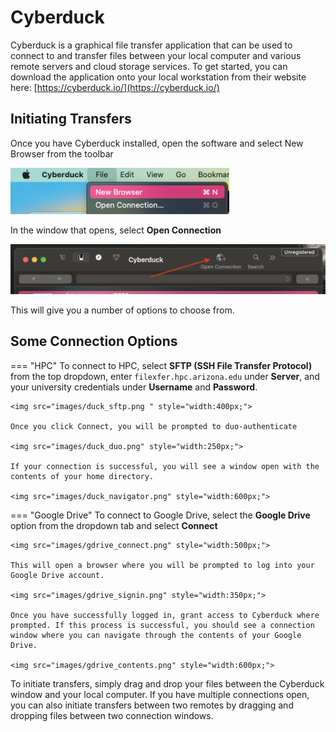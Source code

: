 # Cyberduck

Cyberduck is a graphical file transfer application that can be used to connect to and transfer files between your local computer and various remote servers and cloud storage services. To get started, you can download the application onto your local workstation from their website here: [https://cyberduck.io/](https://cyberduck.io/)

## Initiating Transfers

Once you have Cyberduck installed, open the software and select New Browser from the toolbar

<img src="images/duck_new_browser.png" style="width:350px;">

In the window that opens, select **Open Connection**

<img src="images/duck_open_connection.png" style="width:600px;">

This will give you a number of options to choose from.

## Some Connection Options 

=== "HPC"
    To connect to HPC, select **SFTP (SSH File Transfer Protocol)** from the top dropdown, enter ```filexfer.hpc.arizona.edu``` under **Server**, and your university credentials under **Username** and **Password**.
    
    <img src="images/duck_sftp.png " style="width:400px;">
    
    Once you click Connect, you will be prompted to duo-authenticate
    
    <img src="images/duck_duo.png" style="width:250px;">
    
    If your connection is successful, you will see a window open with the contents of your home directory.
    
    <img src="images/duck_navigator.png" style="width:600px;">

=== "Google Drive"
    To connect to Google Drive, select the **Google Drive** option from the dropdown tab and select **Connect**
    
    <img src="images/gdrive_connect.png" style="width:500px;">
    
    This will open a browser where you will be prompted to log into your Google Drive account.
    
    <img src="images/gdrive_signin.png" style="width:350px;">
    
    Once you have successfully logged in, grant access to Cyberduck where prompted. If this process is successful, you should see a connection window where you can navigate through the contents of your Google Drive.
    
    <img src="images/gdrive_contents.png" style="width:600px;">
    
To initiate transfers, simply drag and drop your files between the Cyberduck window and your local computer. If you have multiple connections open, you can also initiate transfers between two remotes by dragging and dropping files between two connection windows.
    
    